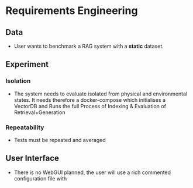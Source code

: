 # Requirements Engineering

## Data

- User wants to benchmark a RAG system with a **static** dataset.


## Experiment

### Isolation
- The system needs to evaluate isolated from physical and environmental states. It needs therefore a docker-compose which 
initialises a VectorDB and Runs the full Process of Indexing & Evaluation of Retrieval+Generation

### Repeatability
- Tests must be repeated and averaged

## User Interface
- There is no WebGUI planned, the user will use a rich commented configuration file with 